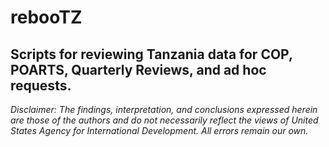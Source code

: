 # rebooTZ

Scripts for reviewing Tanzania data for COP, POARTS, Quarterly Reviews, and ad hoc requests.
---

*Disclaimer: The findings, interpretation, and conclusions expressed herein are those of the authors and do not necessarily reflect the views of United States Agency for International Development. All errors remain our own.*